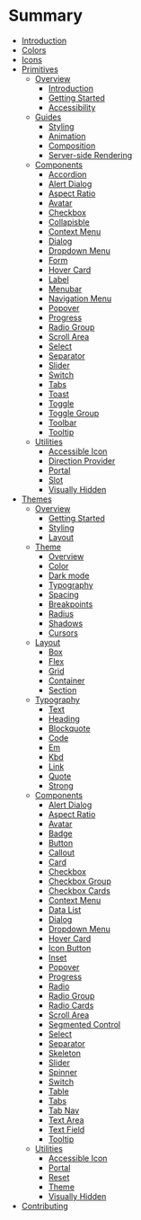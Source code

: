 # Summary

-   [Introduction](./introduction.md)
-   [Colors](./colors/README.md)
-   [Icons](./icons/README.md)
-   [Primitives](./primitives/README.md)
    -   [Overview](./primitives/overview/README.md)
        -   [Introduction](./primitives/overview/introduction.md)
        -   [Getting Started](./primitives/overview/getting-started.md)
        -   [Accessibility](./primitives/overview/accessibility.md)
    -   [Guides](./primitives/guides/README.md)
        -   [Styling](./primitives/guides/styling.md)
        -   [Animation](./primitives/guides/animation.md)
        -   [Composition](./primitives/guides/composition.md)
        -   [Server-side Rendering]()
    -   [Components](./primitives/components/README.md)
        -   [Accordion]()
        -   [Alert Dialog]()
        -   [Aspect Ratio](./primitives/components/aspect-ratio.md)
        -   [Avatar](./primitives/components/avatar.md)
        -   [Checkbox](./primitives/components/checkbox.md)
        -   [Collapisble]()
        -   [Context Menu]()
        -   [Dialog]()
        -   [Dropdown Menu]()
        -   [Form]()
        -   [Hover Card]()
        -   [Label](./primitives/components/label.md)
        -   [Menubar]()
        -   [Navigation Menu]()
        -   [Popover]()
        -   [Progress](./primitives/components/progress.md)
        -   [Radio Group]()
        -   [Scroll Area]()
        -   [Select](./primitives/components/select.md)
        -   [Separator](./primitives/components/separator.md)
        -   [Slider]()
        -   [Switch](./primitives/components/switch.md)
        -   [Tabs]()
        -   [Toast]()
        -   [Toggle](./primitives/components/toggle.md)
        -   [Toggle Group]()
        -   [Toolbar]()
        -   [Tooltip](./primitives/components/tooltip.md)
    -   [Utilities](./primitives/utilities/README.md)
        -   [Accessible Icon](./primitives/utilities/accessible-icon.md)
        -   [Direction Provider](./primitives/utilities/direction-provider.md)
        -   [Portal](./primitives/utilities/portal.md)
        -   [Slot](./primitives/utilities/slot.md)
        -   [Visually Hidden](./primitives/utilities/visually-hidden.md)
-   [Themes](./themes/README.md)
    -   [Overview](./themes/overview/README.md)
        -   [Getting Started](./themes/overview/getting-started.md)
        -   [Styling](./themes/overview/styling.md)
        -   [Layout](./themes/overview/layout.md)
    -   [Theme](./themes/theme/README.md)
        -   [Overview](./themes/theme/overview.md)
        -   [Color](./themes/theme/color.md)
        -   [Dark mode](./themes/theme/dark-mode.md)
        -   [Typography](./themes/theme/typography.md)
        -   [Spacing](./themes/theme/spacing.md)
        -   [Breakpoints](./themes/theme/breakpoints.md)
        -   [Radius](./themes/theme/radius.md)
        -   [Shadows](./themes/theme/shadows.md)
        -   [Cursors](./themes/theme/cursors.md)
    -   [Layout](./themes/layout/README.md)
        -   [Box](./themes/layout/box.md)
        -   [Flex](./themes/layout/flex.md)
        -   [Grid](./themes/layout/grid.md)
        -   [Container](./themes/layout/container.md)
        -   [Section](./themes/layout/section.md)
    -   [Typography](./themes/typography/README.md)
        -   [Text](./themes/typography/text.md)
        -   [Heading](./themes/typography/heading.md)
        -   [Blockquote](./themes/typography/blockquote.md)
        -   [Code](./themes/typography/code.md)
        -   [Em](./themes/typography/em.md)
        -   [Kbd](./themes/typography/kbd.md)
        -   [Link](./themes/typography/link.md)
        -   [Quote](./themes/typography/quote.md)
        -   [Strong](./themes/typography/strong.md)
    -   [Components](./themes/components/README.md)
        -   [Alert Dialog]()
        -   [Aspect Ratio](./themes/components/aspect-ratio.md)
        -   [Avatar](./themes/components/avatar.md)
        -   [Badge](./themes/components/badge.md)
        -   [Button](./themes/components/button.md)
        -   [Callout](./themes/components/callout.md)
        -   [Card](./themes/components/card.md)
        -   [Checkbox](./themes/components/checkbox.md)
        -   [Checkbox Group]()
        -   [Checkbox Cards]()
        -   [Context Menu]()
        -   [Data List](./themes/components/data-list.md)
        -   [Dialog]()
        -   [Dropdown Menu]()
        -   [Hover Card]()
        -   [Icon Button](./themes/components/icon-button.md)
        -   [Inset](./themes/components/inset.md)
        -   [Popover]()
        -   [Progress]()
        -   [Radio](./themes/components/radio.md)
        -   [Radio Group]()
        -   [Radio Cards]()
        -   [Scroll Area]()
        -   [Segmented Control]()
        -   [Select](./themes/components/select.md)
        -   [Separator](./themes/components/separator.md)
        -   [Skeleton](./themes/components/skeleton.md)
        -   [Slider]()
        -   [Spinner](./themes/components/spinner.md)
        -   [Switch](./themes/components/switch.md)
        -   [Table](./themes/components/table.md)
        -   [Tabs]()
        -   [Tab Nav]()
        -   [Text Area](./themes/components/text-area.md)
        -   [Text Field](./themes/components/text-field.md)
        -   [Tooltip](./themes/components/tooltip.md)
    -   [Utilities](./themes/utilities/README.md)
        -   [Accessible Icon]()
        -   [Portal]()
        -   [Reset]()
        -   [Theme](./themes/utilities/theme.md)
        -   [Visually Hidden](./themes/utilities/visually-hidden.md)
-   [Contributing]()

